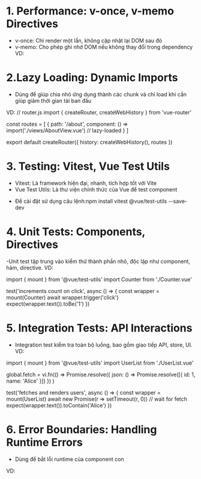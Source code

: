 # 1. Performance: v-once, v-memo Directives

- v-once: Chỉ render một lần, không cập nhật lại DOM sau đó
- v-memo: Cho phép ghi nhớ DOM nếu không thay đổi trong dependency
VD:
<template>
  <div>
    <h1 v-once>Đây là tiêu đề tĩnh</h1>
    <p v-memo="[count]">Giá trị được ghi nhớ: {{ count }}</p>
    <button @click="count++">Tăng</button>
  </div>
</template>

<script setup>
import { ref } from 'vue'
const count = ref(0)
</script>

# 2.Lazy Loading: Dynamic Imports

- Dùng để giúp chia nhỏ ứng dụng thành các chunk và chỉ load khi cần giúp giảm thời gian tải ban đầu

VD:
// router.js
import { createRouter, createWebHistory } from 'vue-router'

const routes = [
{
path: '/about',
component: () => import('./views/AboutView.vue') // lazy-loaded
}
]

export default createRouter({
history: createWebHistory(),
routes
})

# 3. Testing: Vitest, Vue Test Utils

- Vitest: Là framework hiện đại, nhanh, tích hợp tốt với Vite
- Vue Test Utils: Là thư viện chính thức của Vue để test component

* Để cài đặt sử dụng câu lệnh:npm install vitest @vue/test-utils --save-dev

# 4. Unit Tests: Components, Directives

-Unit test tập trung vào kiểm thử thành phần nhỏ, độc lập như component, hàm, directive.
VD:

<!-- Counter.vue -->
<template>
  <button @click="count++">{{ count }}</button>
</template>

<script setup>
import { ref } from 'vue'
const count = ref(0)
</script>

<!-- Counter.test.js -->

import { mount } from '@vue/test-utils'
import Counter from './Counter.vue'

test('increments count on click', async () => {
const wrapper = mount(Counter)
await wrapper.trigger('click')
expect(wrapper.text()).toBe('1')
})

# 5. Integration Tests: API Interactions

- Integration test kiểm tra toàn bộ luồng, bao gồm giao tiếp API, store, UI.
  VD:
  <!-- UserList.vue -->
  <template>
    <ul>
      <li v-for="user in users" :key="user.id">{{ user.name }}</li>
    </ul>
  </template>

<script setup>
import { ref, onMounted } from 'vue'
const users = ref([])

onMounted(async () => {
  const res = await fetch('https://jsonplaceholder.typicode.com/users')
  users.value = await res.json()
})
</script>

 <!-- UserList.test.js -->

import { mount } from '@vue/test-utils'
import UserList from './UserList.vue'

global.fetch = vi.fn(() =>
Promise.resolve({
json: () => Promise.resolve([{ id: 1, name: 'Alice' }])
})
)

test('fetches and renders users', async () => {
const wrapper = mount(UserList)
await new Promise(r => setTimeout(r, 0)) // wait for fetch
expect(wrapper.text()).toContain('Alice')
})

# 6. Error Boundaries: Handling Runtime Errors

- Dùng để bắt lỗi runtime của component con

VD:

  <!-- ErrorBoundary.vue -->
  <template>
    <div v-if="error">Đã có lỗi xảy ra: {{ error.message }}</div>
    <slot v-else />
  </template>

<script>
export default {
  data: () => ({ error: null }),
  errorCaptured(err) {
    this.error = err
    return false // chặn tiếp tục bubbling lỗi
  }
}
</script>
<!-- App.vue -->
<template>
  <ErrorBoundary>
    <BrokenComponent />
  </ErrorBoundary>
</template>

